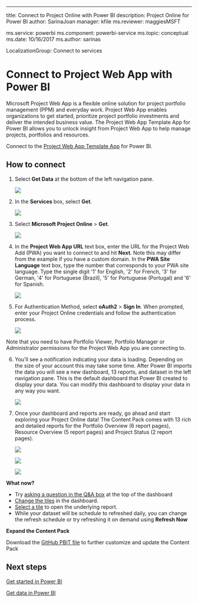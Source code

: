 ---
title: Connect to Project Online with Power BI
description: Project Online for Power BI
author: SarinaJoan
manager: kfile
ms.reviewer: maggiesMSFT

ms.service: powerbi
ms.component: powerbi-service
ms.topic: conceptual
ms.date: 10/16/2017
ms.author: sarinas

LocalizationGroup: Connect to services

# Connect to Project Web App with Power BI
Microsoft Project Web App is a flexible online solution for project portfolio management (PPM) and everyday work. Project Web App enables organizations to get started, prioritize project portfolio investments and deliver the intended business value. The Project Web App Template App for Power BI allows you to unlock insight from Project Web App to help manage projects, portfolios and resources.

Connect to the [Project Web App Template App](https://appsource.microsoft.com/product/power-bi/pbi_msprojectonline.pbi-microsoftprojectwebapp) for Power BI.

## How to connect
1. Select **Get Data** at the bottom of the left navigation pane.
   
    ![](media/service-connect-to-project-online/getdata.png)
2. In the **Services** box, select **Get**.
   
   ![](media/service-connect-to-project-online/services.png)
3. Select **Microsoft Project Online** \> **Get**.
   
   ![](media/service-connect-to-project-online/mproject.png)
4. In the **Project Web App URL** text box, enter the URL for the Project Web Add (PWA) you want to connect to and hit **Next**. Note this may differ from the example if you have a custom domain. In the **PWA Site Language** text box, type the number that corresponds to your PWA site language. Type the single digit '1' for English, '2' for French, '3' for German, '4' for Portuguese (Brazil), '5' for Portuguese (Portugal) and '6' for Spanish. 
   
    ![](media/service-connect-to-project-online/params.png)
5. For Authentication Method, select **oAuth2** \> **Sign In**. When prompted, enter your Project Online credentials and follow the authentication process.
   
    ![](media/service-connect-to-project-online/creds.png)
    
Note that you need to have Portfolio Viewer, Portfolio Manager or Administrator permissions for the Project Web App you are connecting to.

6. You’ll see a notification indicating your data is loading. Depending on the size of your account this may take some time. After Power BI imports the data you will see a new dashboard, 13 reports, and dataset in the left navigation pane. This is the default dashboard that Power BI created to display your data. You can modify this dashboard to display your data in any way you want.

   ![](media/service-connect-to-project-online/dashboard2.png)

7. Once your dashboard and reports are ready, go ahead and start exploring your Project Online data! The Content Pack comes with 13 rich and detailed reports for the Portfolio Overview (6 report pages), Resource Overview (5 report pages) and Project Status (2 report pages). 

   ![](media/service-connect-to-project-online/report1.png)
   
   ![](media/service-connect-to-project-online/report3.png)
   
   ![](media/service-connect-to-project-online/report2.png)

**What now?**

* Try [asking a question in the Q&A box](power-bi-q-and-a.md) at the top of the dashboard
* [Change the tiles](service-dashboard-edit-tile.md) in the dashboard.
* [Select a tile](service-dashboard-tiles.md) to open the underlying report.
* While your dataset will be schedule to refreshed daily, you can change the refresh schedule or try refreshing it on demand using **Refresh Now**

**Expand the Content Pack**

Download the [GitHub PBIT file](https://github.com/OfficeDev/Project-Power-BI-Content-Packs) to further customize and update the Content Pack

## Next steps
[Get started in Power BI](service-get-started.md)

[Get data in Power BI](service-get-data.md)

